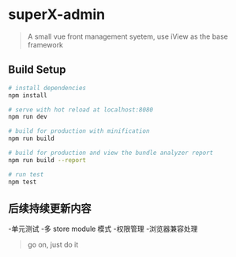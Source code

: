 # superX-admin

> A small vue front management syetem, use iView as the base framework

## Build Setup

``` bash
# install dependencies
npm install

# serve with hot reload at localhost:8080
npm run dev

# build for production with minification
npm run build

# build for production and view the bundle analyzer report
npm run build --report

# run test
npm test
```

## 后续持续更新内容

-单元测试
-多 store module 模式
-权限管理
-浏览器兼容处理

> go on, just do it
